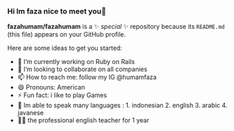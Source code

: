 ### Hi Im faza nice to meet you👋


**fazahumam/fazahumam** is a ✨ _special_ ✨ repository because its `README.md` (this file) appears on your GitHub profile.

Here are some ideas to get you started:

- 🔭 I’m currently working on Ruby on Rails
- 👯 I’m looking to collaborate on all companies 
- 📫 How to reach me: follow my IG @humamfaza
- 😄 Pronouns: American
- ⚡ Fun fact: i like to play Games
- 🌱 Im able to speak many languages : 1. indonesian 2. english 3. arabic 4. javanese 
- 👳🏽 the professional english teacher for 1 year

